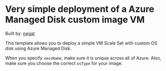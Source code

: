 # Very simple deployment of a Azure Managed Disk custom image VM

Built by: [negat](https://github.com/gatneil)

This template allows you to deploy a simple VM Scale Set with custom OS disk using Azure Managed Disk.

When you specify `vmssName`, make sure it is unique across all of Azure. Also, make sure you choose the correct `osType` for your image.
